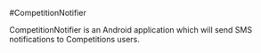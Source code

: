 #CompetitionNotifier

CompetitionNotifier is an Android application which will send SMS notifications to Competitions users.

